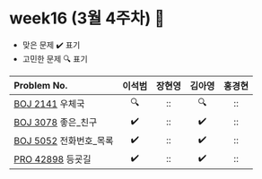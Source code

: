 
# week16 (3월 4주차) :pencil:

- 맞은 문제 :heavy_check_mark: 표기
- 고민한 문제 :mag: 표기


| Problem No.                                             |       이석범       | 장현영 |       김아영       | 홍경현 |
|:--------------------------------------------------------| :----------------: | :----------------: | :----------------:|:----------------: |
| [BOJ 2141](https://www.acmicpc.net/problem/2141) 우체국  |:mag:|::|:mag:|::|
| [BOJ 3078](https://www.acmicpc.net/problem/3078) 좋은_친구 |:heavy_check_mark:|::|:heavy_check_mark:|::|
| [BOJ 5052](https://www.acmicpc.net/problem/5052) 전화번호_목록    |:heavy_check_mark:|::|:heavy_check_mark:|::|
| [PRO 42898](https://school.programmers.co.kr/learn/courses/30/lessons/42898) 등굣길    |:heavy_check_mark:|::|:heavy_check_mark:|::|
